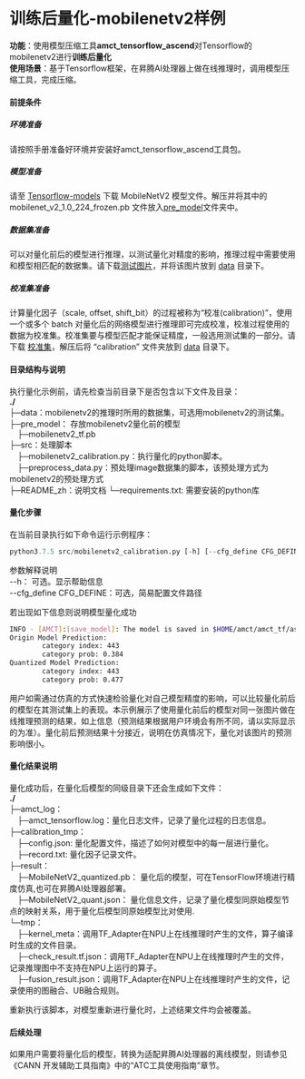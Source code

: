 # 训练后量化-mobilenetv2样例
**功能**：使用模型压缩工具**amct_tensorflow_ascend**对Tensorflow的mobilenetv2进行**训练后量化**   
**使用场景**：基于Tensorflow框架，在昇腾AI处理器上做在线推理时，调用模型压缩工具，完成压缩。

#### 前提条件
##### 环境准备
请按照手册准备好环境并安装好amct_tensorflow_ascend工具包。
##### 模型准备
请至
[Tensorflow-models](https://storage.googleapis.com/mobilenet_v2/checkpoints/mobilenet_v2_1.0_224.tgz)
下载 MobileNetV2 模型文件。解压并将其中的 mobilenet_v2_1.0_224_frozen.pb 文件放入[pre_model](./pre_model)文件夹中。
##### 数据集准备
可以对量化前后的模型进行推理，以测试量化对精度的影响，推理过程中需要使用和模型相匹配的数据集。请下载[测试图片](https://c7xcode.obs.cn-north-4.myhuaweicloud.com/models/mobilenet_v2_calibration/classification.jpg)，并将该图片放到 [data](./data/) 目录下。
##### 校准集准备
计算量化因子（scale, offset, shift_bit）的过程被称为“校准(calibration)”，使用一个或多个 batch 对量化后的网络模型进行推理即可完成校准，校准过程使用的数据为校准集。校准集要与模型匹配才能保证精度，一般选用测试集的一部分。请下载
[校准集](https://c7xcode.obs.cn-north-4.myhuaweicloud.com/models/mobilenet_v2_calibration/calibration.rar)，解压后将 “calibration” 文件夹放到 [data](./data/) 目录下。

#### 目录结构与说明
执行量化示例前，请先检查当前目录下是否包含以下文件及目录：  
**./**   
├─data：mobilenetv2的推理时所用的数据集，可选用mobilenetv2的测试集。    
├─pre_model： 存放mobilenetv2量化前的模型  
&emsp;├─mobilenetv2_tf.pb   
├─src：处理脚本   
&emsp;├─mobilenetv2_calibration.py：执行量化的python脚本。  
&emsp;├─preprocess_data.py：预处理image数据集的脚本，该预处理方式为mobilenetv2的预处理方式   
├─README_zh：说明文档
└─requirements.txt: 需要安装的python库

#### 量化步骤
在当前目录执行如下命令运行示例程序：
```python
python3.7.5 src/mobilenetv2_calibration.py [-h] [--cfg_define CFG_DEFINE]
```
参数解释说明   
--h： 可选。显示帮助信息   
--cfg_define CFG_DEFINE：可选，简易配置文件路径

若出现如下信息则说明模型量化成功
```bash
INFO - [AMCT]:[save_model]: The model is saved in $HOME/amct/amct_tf/ascend_sample/mobilenetv2/result/MobileNetV2_ascend_quantized.pb
Origin Model Prediction:
        category index: 443
        category prob: 0.384
Quantized Model Prediction:
        category index: 443
        category prob: 0.477
```
用户如需通过仿真的方式快速检验量化对自己模型精度的影响，可以比较量化前后的模型在其测试集上的表现。本示例展示了使用量化前后的模型对同一张图片做在线推理预测的结果，如上信息（预测结果根据用户环境会有所不同，请以实际显示的为准）。量化前后预测结果十分接近，说明在仿真情况下，量化对该图片的预测影响很小。

#### 量化结果说明
量化成功后，在量化后模型的同级目录下还会生成如下文件：   
**./**   
├─amct_log：   
&emsp;├─amct_tensorflow.log：量化日志文件，记录了量化过程的日志信息。  
├─calibration_tmp：  
&emsp;├─config.json: 量化配置文件，描述了如何对模型中的每一层进行量化。   
&emsp;├─record.txt: 量化因子记录文件。     
├─result：   
&emsp;├─MobileNetV2_quantized.pb： 量化后的模型，可在TensorFlow环境进行精度仿真,也可在昇腾AI处理器部署。   
&emsp;├─MobileNetV2_quant.json： 量化信息文件，记录了量化模型同原始模型节点的映射关系，用于量化后模型同原始模型比对使用.   
└─tmp：   
&emsp;├─kernel_meta：调用TF_Adapter在NPU上在线推理时产生的文件，算子编译时生成的文件目录。    
&emsp;├─check_result.tf.json：调用TF_Adapter在NPU上在线推理时产生的文件，记录推理图中不支持在NPU上运行的算子。  
&emsp;├─fusion_result.json：调用TF_Adapter在NPU上在线推理时产生的文件，记录使用的图融合、UB融合规则。   

重新执行该脚本，对模型重新进行量化时，上述结果文件均会被覆盖。

#### 后续处理
如果用户需要将量化后的模型，转换为适配昇腾AI处理器的离线模型，则请参见《CANN 开发辅助工具指南》中的“ATC工具使用指南”章节。